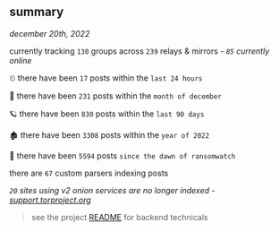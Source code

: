
## summary
_december 20th, 2022_

currently tracking `130` groups across `239` relays & mirrors - _`85` currently online_

⏲ there have been `17` posts within the `last 24 hours`

🦈 there have been `231` posts within the `month of december`

🪐 there have been `830` posts within the `last 90 days`

🏚 there have been `3308` posts within the `year of 2022`

🦕 there have been `5594` posts `since the dawn of ransomwatch`

there are `67` custom parsers indexing posts

_`20` sites using v2 onion services are no longer indexed - [support.torproject.org](https://support.torproject.org/onionservices/v2-deprecation/)_

> see the project [README](https://github.com/joshhighet/ransomwatch#ransomwatch--) for backend technicals
